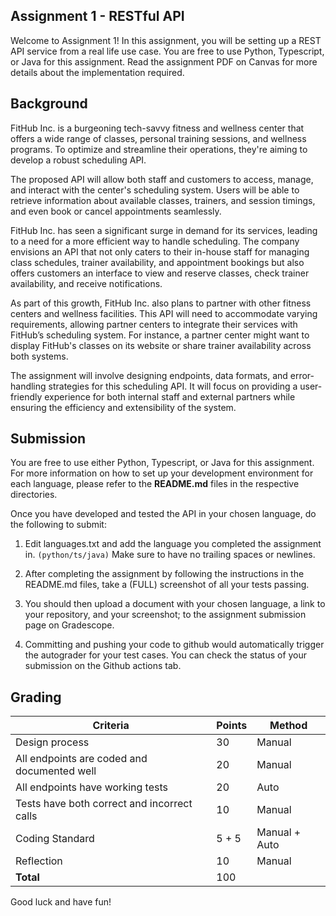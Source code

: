## Assignment 1 - RESTful API
Welcome to Assignment 1! In this assignment, you will be setting up a REST API service from a real life use case. You are free to use Python, Typescript, or Java for this assignment. Read the assignment PDF on Canvas for more details about the implementation required. 

## Background
FitHub Inc. is a burgeoning tech-savvy fitness and wellness center that offers a wide range of classes, personal training sessions, and wellness programs. To optimize and streamline their operations, they're aiming to develop a robust scheduling API.

The proposed API will allow both staff and customers to access, manage, and interact with the center's scheduling system. Users will be able to retrieve information about available classes, trainers, and session timings, and even book or cancel appointments seamlessly.

FitHub Inc. has seen a significant surge in demand for its services, leading to a need for a more efficient way to handle scheduling. The company envisions an API that not only caters to their in-house staff for managing class schedules, trainer availability, and appointment bookings but also offers customers an interface to view and reserve classes, check trainer availability, and receive notifications.

As part of this growth, FitHub Inc. also plans to partner with other fitness centers and wellness facilities. This API will need to accommodate varying requirements, allowing partner centers to integrate their services with FitHub’s scheduling system. For instance, a partner center might want to display FitHub's classes on its website or share trainer availability across both systems.

The assignment will involve designing endpoints, data formats, and error-handling strategies for this scheduling API. It will focus on providing a user-friendly experience for both internal staff and external partners while ensuring the efficiency and extensibility of the system.

## Submission
You are free to use either Python, Typescript, or Java for this assignment. For more information on how to set up your development environment for each language, please refer to the **README.md** files in the respective directories.

Once you have developed and tested the API in your chosen language, do the following to submit:

1. Edit languages.txt and add the language you completed the assignment in. 
`(python/ts/java)`
Make sure to have no trailing spaces or newlines.

2. After completing the assignment by following the instructions in the README.md files, take a (FULL) screenshot of all your tests passing.

3. You should then upload a document with your chosen language, a link to your repository, and your screenshot; to the assignment submission page on Gradescope.

4. Committing and pushing your code to github would automatically trigger the autograder for your test cases. You can check the status of your submission on the Github actions tab.

## Grading
| Criteria                                      | Points | Method        |
| --------------------------------------------- | ------ | ---------     |
| Design process                                | 30     | Manual        |
| All endpoints are coded and documented well   | 20     | Manual        |
| All endpoints have working tests              | 20     | Auto          |
| Tests have both correct and incorrect calls   | 10     | Manual        |
| Coding Standard                               | 5 + 5  | Manual + Auto |
| Reflection                                    | 10     | Manual        |
| **Total**                                     | 100    |               |

Good luck and have fun!
